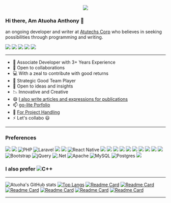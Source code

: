 <p align="center"><img src="https://i.imgur.com/pUudWKT.jpg"></p>

### Hi there, Am Atuoha Anthony 👋
an ongoing developer and writer at  [Atutechs Corp](https://bit.ly/atutechs) who believes in seeking possibilities through programming and writing.

[<img src="https://img.shields.io/badge/twitter-%231DA1F2.svg?&style=for-the-badge&logo=twitter&logoColor=white">](https://twitter.com/atuoha_anthony)
[<img src="https://img.shields.io/badge/linkedin-%230077B5.svg?&style=for-the-badge&logo=linkedin&logoColor=white">](https://www.linkedin.com/in/atuoha_anthony/)
[<img src="https://img.shields.io/badge/instagram-%23E4405F.svg?&style=for-the-badge&logo=instagram&logoColor=white">](https://www.instagram.com/atuoha_anthony/)
[<img src="https://img.shields.io/badge/facebook-%231877F2.svg?&style=for-the-badge&logo=facebook&logoColor=white">](https://facebook.com/atuoha.tony)
[<img src="https://img.shields.io/badge/Portfolio-%23000000.svg?&style=for-the-badge">](https://bit.ly/atuohaa/)

---

- 🥇 Associate Developer with 3+ Years Experience
- 🎨 Open to collaborations
- 💻 With a zeal to contribute with good returns
- 👯 Strategic Good Team Player
- 💬 Open to ideas and insights
- 📉 Innovative and Creative
- 😄 <a target="_blank" href="https://facebook.com/iwrite247.com">I also write articles and expressions for publications </a>
- 📫 <a target="_blank" href="https://bit.ly/atuohaa">go-lite Porfolio</a>
- 🎈 <a target="_blank" href="https://bit.ly/atutechs">For Project Handling</a>
- ⚡ Let's collabo 😃


---


### Preferences

<img src = "https://img.shields.io/badge/-HTML5-E34F26?style=flat&logo=html5&logoColor=white"> <img src = "https://img.shields.io/badge/-CSS3-1572B6?style=flat&logo=css3&logoColor=white">
<img alt="PHP" src="https://img.shields.io/badge/php-%23777BB4.svg?&style=for-the-badge&logo=php&logoColor=white"/>
<img alt="Laravel" src="https://img.shields.io/badge/laravel-%23FF2D20.svg?&style=for-the-badge&logo=laravel&logoColor=white"/>
<img src="https://img.shields.io/badge/-JavaScript-eed718?style=flat&logo=javascript&logoColor=ffffff">
<img src="https://img.shields.io/badge/-React-000000?style=flat&logo=react&logoColor=00c8ff">
<img alt="React Native" src="https://img.shields.io/badge/react_native-%2320232a.svg?&style=for-the-badge&logo=react&logoColor=%2361DAFB"/>
<img src="https://img.shields.io/badge/-GraphQL-e535ab?style=flat&logo=graphql&logoColor=FFFFFF">
<img src="https://img.shields.io/badge/--F29111?style=flat&logo=mysql&logoColor=FFFFFF">
<img src="https://img.shields.io/badge/-Express.js-787878?style=flat">
<img src="https://img.shields.io/badge/-Node.js-3C873A?style=flat&logo=Node.js&logoColor=white">
<img src="https://img.shields.io/badge/-Firebase-FFA611?style=flat&logo=firebase&logoColor=FFFFFF">
<img src="https://img.shields.io/badge/-Progressive Web Apps-5A0FC8?style=flat">
<img src="http://img.shields.io/badge/-Git-F1502F?style=flat&logo=git&logoColor=FFFFFF">
<img src="http://img.shields.io/badge/-Github-000000?style=flat&logo=github&logoColor=FFFFFF">
<img src="http://img.shields.io/badge/-VS%20Code-007ACC?style=flat&logo=visual%20studio%20code&logoColor=white">
<img src="http://img.shields.io/badge/-Heroku-430098?style=flat&logo=heroku&logoColor=white">
<img alt="Bootstrap" src="https://img.shields.io/badge/bootstrap-%23563D7C.svg?&style=for-the-badge&logo=bootstrap&logoColor=white"/>
<img alt="jQuery" src="https://img.shields.io/badge/jquery-%230769AD.svg?&style=for-the-badge&logo=jquery&logoColor=white"/>
<img alt=".Net" src="https://img.shields.io/badge/.NET-5C2D91?style=for-the-badge&logo=.net&logoColor=white"/>
<img alt="Apache" src="https://img.shields.io/badge/apache-%23D42029.svg?&style=for-the-badge&logo=apache&logoColor=white"/>
<img alt="MySQL" src="https://img.shields.io/badge/mysql-%2300f.svg?&style=for-the-badge&logo=mysql&logoColor=white"/>
<img alt="Postgres" src ="https://img.shields.io/badge/postgres-%23316192.svg?&style=for-the-badge&logo=postgresql&logoColor=white"/>
<img src="https://img.shields.io/badge/-MongoDB-4DB33D?style=flat&logo=mongodb&logoColor=FFFFFF">


### I also prefer	<img alt="C++" src="https://img.shields.io/badge/c++-%2300599C.svg?&style=for-the-badge&logo=c%2B%2B&ogoColor=white"/>

---

<!-- ![GitHub stats](https://github-readme-stats.vercel.app/api?username=Atuoha&show_icons=true&hide_border=true) -->
![Atuoha's GitHub stats](https://github-readme-stats.vercel.app/api?username=Atuoha&show_icons=true&hide=contribs,prs)
[![Top Langs](https://github-readme-stats.vercel.app/api/top-langs/?username=Atuoha)](https://github.com/Atuoha/github-readme-stats)
[![Readme Card](https://github-readme-stats.vercel.app/api/pin/?username=Atuoha&repo=Livestream)](https://github.com/Atuoha/liveStream)
[![Readme Card](https://github-readme-stats.vercel.app/api/pin/?username=Atuoha&repo=search-Engine)](https://github.com/Atuoha/search-Engine)
[![Readme Card](https://github-readme-stats.vercel.app/api/pin/?username=Atuoha&repo=mern_socialx)](https://github.com/Atuoha/mern_socialx)
[![Readme Card](https://github-readme-stats.vercel.app/api/pin/?username=Atuoha&repo=mern_campaign)](https://github.com/Atuoha/mern_campaign)
[![Readme Card](https://github-readme-stats.vercel.app/api/pin/?username=Atuoha&repo=nodetaxify)](https://github.com/Atuoha/nodetaxify)
[![Readme Card](https://github-readme-stats.vercel.app/api/pin/?username=Atuoha&repo=php_sketchy)](https://github.com/Atuoha/php_sketchy)









---

<br/>




